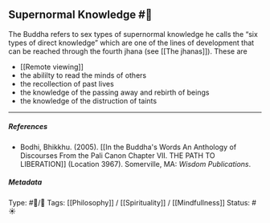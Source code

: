 ## Supernormal Knowledge  #🧠 

The Buddha refers to sex types of supernormal knowledge he calls the “six types of direct knowledge” which are one of the lines of development that can be reached through the fourth jhana (see [[The jhanas]]). These are

- [[Remote viewing]]
- the abililty to read the minds of others
- the recollection of past lives 
- the knowledge of the passing away and rebirth of beings
- the knowledge of the distruction of taints

___

##### References

- Bodhi, Bhikkhu. (2005). [[In the Buddha's Words An Anthology of Discourses From the Pali Canon Chapter VII. THE PATH TO LIBERATION]] (Location 3967). Somerville, MA: _Wisdom Publications_.

##### Metadata
Type: #🔵/🔵 
Tags: [[Philosophy]] / [[Spirituality]] / [[Mindfullness]]
Status: #☀️ 